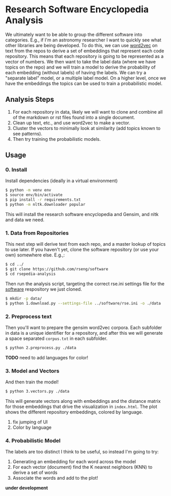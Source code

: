 # Research Software Encyclopedia Analysis

We ultimately want to be able to group the different software into categories.
E.g., if I'm an astronomy researcher I want to quickly see what other libraries
are being developed. To do this, we can use [word2vec](https://radimrehurek.com/gensim/models/word2vec.html) on text from the repos
to derive a set of embeddings that represent each code repository.
This means that each repository is going to be represented as a vector of numbers.
We then want to take the label data (where we have topics on the repo) and we will
train a model to derive the probability of each embedding (without labels) of having
the labels. We can try a "separate label" model, or a multiple label model.
On a higher level, once we have the embeddings the topics can be used to train a probabilistic model.

## Analysis Steps

1. For each repository in data, likely we will want to clone and combine all of the markdown or rst files found into a single document.
2. Clean up text, etc., and use word2vec to make a vector.
3. Cluster the vectors to minimally look at similarity (add topics known to see patterns).
4. Then try training the probabilistic models.


## Usage

### 0. Install

Install dependencies (ideally in a virtual environment)

```bash
$ python -m venv env
$ source env/bin/activate
$ pip install -r requirements.txt
$ python -m nltk.downloader popular
```

This will install the research software encyclopedia and Gensim, and nltk
and data we need.

### 1. Data from Repositories

This next step will derive text from each repo, and a master lookup of topics
to use later. If you haven't yet, clone the software repository (or use your own)
somewhere else. E.g.,:

```bash
$ cd ../
$ git clone https://github.com/rseng/software
$ cd rsepedia-analysis
```

Then run the analysis script, targeting the correct rse.ini settings file
for the [software](https://github.com/rseng/software) respository we
just cloned.

```bash
$ mkdir -p data/
$ python 1.download.py --settings-file ../software/rse.ini -o ./data
```

### 2. Preprocess text

Then you'll want to prepare the gensim word2vec corpora. Each subfolder in
data is a unique identifier for a repository, and after this we will generate
a space separated `corpus.txt` in each subfolder.

```bash
$ python 2.preprocess.py ./data
```

**TODO** need to add languages for color!

### 3. Model and Vectors

And then train the model!

```bash
$ python 3.vectors.py ./data
```

This will generate vectors along with embeddings and the distance matrix for
those embeddings that drive the visualization in `index.html`. The plot shows
the different repository embeddings, colored by language.

1. fix jumping of UI 
2. Color by language

### 4. Probabilistic Model

The labels are too distinct I think to be useful, so instead I'm going to try:

1. Generating an embedding for each word across the model
2. For each vector (document) find the K nearest neighbors (KNN) to derive a set of words
3. Associate the words and add to the plot!

**under development**
